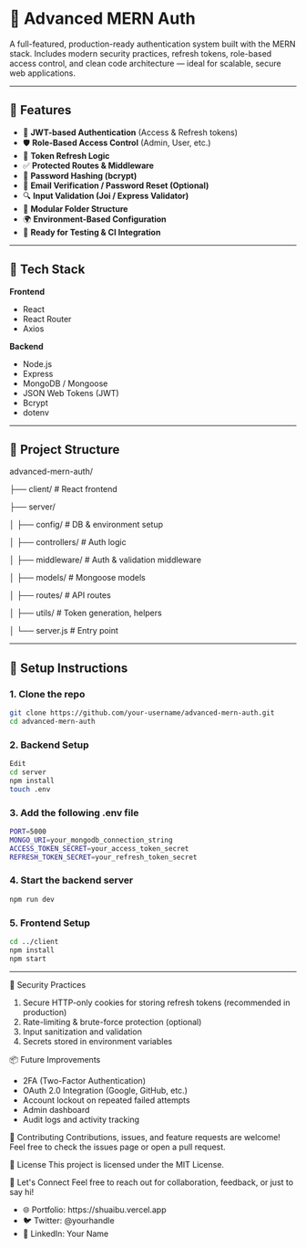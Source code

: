# 🔐 Advanced MERN Auth

A full-featured, production-ready authentication system built with the MERN stack. Includes modern security practices, refresh tokens, role-based access control, and clean code architecture — ideal for scalable, secure web applications.

---

## 🚀 Features

- 🔑 **JWT-based Authentication** (Access & Refresh tokens)  
- 🛡️ **Role-Based Access Control** (Admin, User, etc.)  
- 🔄 **Token Refresh Logic**  
- ✅ **Protected Routes & Middleware**  
- 🔐 **Password Hashing (bcrypt)**  
- 📧 **Email Verification / Password Reset (Optional)**  
- 🔍 **Input Validation (Joi / Express Validator)**  
- 🧱 **Modular Folder Structure**  
- 🌍 **Environment-Based Configuration**  
- 🧪 **Ready for Testing & CI Integration**

---

## 🧰 Tech Stack

**Frontend**  
- React  
- React Router  
- Axios  

**Backend**  
- Node.js  
- Express  
- MongoDB / Mongoose  
- JSON Web Tokens (JWT)  
- Bcrypt  
- dotenv  

---

## 📁 Project Structure

advanced-mern-auth/

├── client/ # React frontend

├── server/

│ ├── config/ # DB & environment setup

│ ├── controllers/ # Auth logic

│ ├── middleware/ # Auth & validation middleware

│ ├── models/ # Mongoose models

│ ├── routes/ # API routes

│ ├── utils/ # Token generation, helpers

│ └── server.js # Entry point


---

## 🔧 Setup Instructions

### 1. Clone the repo
```bash
git clone https://github.com/your-username/advanced-mern-auth.git
cd advanced-mern-auth
```

### 2. Backend Setup
```bash
Edit
cd server
npm install
touch .env
```

### 3.  Add the following .env file
```bash
PORT=5000
MONGO_URI=your_mongodb_connection_string
ACCESS_TOKEN_SECRET=your_access_token_secret
REFRESH_TOKEN_SECRET=your_refresh_token_secret
```

### 4. Start the backend server
```bash
npm run dev
```

### 5. Frontend Setup
```bash
cd ../client
npm install
npm start
```

---

🔐 Security Practices
1. Secure HTTP-only cookies for storing refresh tokens (recommended in production)
2. Rate-limiting & brute-force protection (optional)
3. Input sanitization and validation
4. Secrets stored in environment variables

📦 Future Improvements
<ul>
  <li>2FA (Two-Factor Authentication)</li>
  <li>OAuth 2.0 Integration (Google, GitHub, etc.)</li>
  <li>Account lockout on repeated failed attempts</li>
  <li>Admin dashboard</li>
  <li>Audit logs and activity tracking</li>
</ul>

🙌 Contributing
Contributions, issues, and feature requests are welcome!
Feel free to check the issues page or open a pull request.

📜 License
This project is licensed under the MIT License.

💬 Let's Connect
Feel free to reach out for collaboration, feedback, or just to say hi!

<ul>
  <li>🌐 Portfolio: https://shuaibu.vercel.app</li>
  <li>🐦 Twitter: @yourhandle</li>
  <li>💼 LinkedIn: Your Name</li>


